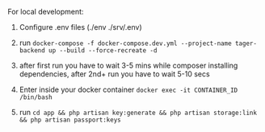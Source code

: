 For local development:

1. Configure .env files (./env ./srv/.env)

2. run `docker-compose -f docker-compose.dev.yml --project-name tager-backend up --build --force-recreate -d`

3. after first run you have to wait 3-5 mins while composer installing dependencies, after 2nd+ run you have to wait 5-10 secs

4. Enter inside your docker container `docker exec -it CONTAINER_ID /bin/bash`

5. run `cd app && php artisan key:generate && php artisan storage:link && php artisan passport:keys`